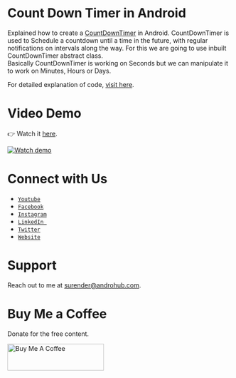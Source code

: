 # Count Down Timer in Android
Explained how to create a [CountDownTimer](http://developer.android.com/intl/es/reference/android/os/CountDownTimer.html) in Android. CountDownTimer is used to Schedule a countdown until a time in the future, with regular notifications on intervals along the way. For this we are going to use inbuilt CountDownTimer abstract class.
<br>
Basically CountDownTimer is working on Seconds but we can manipulate it to work on Minutes, Hours or Days. 

For detailed explanation of code, [visit here](http://www.androhub.com/count-down-timer-in-android/).

# Video Demo
👉 Watch it <a href="https://youtu.be/h-z3nAykL0U">here</a>.
<br>

[![Watch demo](http://i3.ytimg.com/vi/h-z3nAykL0U/hqdefault.jpg)](https://youtu.be/h-z3nAykL0U)

# Connect with Us
- <a href="https://www.youtube.com/channel/@Androhub" target="_blank">`Youtube`</a>
- <a href="https://www.facebook.com/androhubtutorial/" target="_blank">`Facebook`</a>
- <a href="https://www.instagram.com/androhub_tutorial" target="_blank">`Instagram`</a>
- <a href="https://www.linkedin.com/in/surender-kumar-681472a8?originalSubdomain=in" target="_blank">`LinkedIn `</a>
- <a href="https://twitter.com/sonusurender0/" target="_blank">`Twitter`</a>
- <a href="http://www.androhub.com/" target="_blank">`Website`</a>

# Support
Reach out to me at surender@androhub.com.

# Buy Me a Coffee
Donate for the free content.

<a href="https://www.buymeacoffee.com/androhub" target="_blank"><img src="https://cdn.buymeacoffee.com/buttons/v2/default-yellow.png" alt="Buy Me A Coffee" style="height: 60px !important;width: 217px !important;" ></a>

